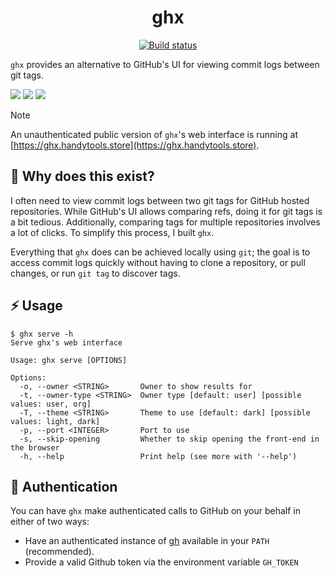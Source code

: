 <p align="center">
  <h1 align="center">ghx</h1>
  <p align="center">
    <a href="https://github.com/dhth/ghx/actions/workflows/build-gleam.yml"><img alt="Build status" src="https://img.shields.io/github/actions/workflow/status/dhth/ghx/build-gleam.yml?style=flat-square"></a>
  </p>
</p>

`ghx` provides an alternative to GitHub's UI for viewing commit logs between
git tags.

![](https://github.com/user-attachments/assets/548484ac-7d3f-4261-8c59-cb84def173a6)
![](https://github.com/user-attachments/assets/af584b9f-281e-46fd-951f-75278b4d7c9f)
![](https://github.com/user-attachments/assets/74803101-eb63-4837-adac-f3fe9c9c1a76)

> [!NOTE]
> An unauthenticated public version of `ghx`'s web interface is running
> at [https://ghx.handytools.store](https://ghx.handytools.store).

🤔 Why does this exist?
---

I often need to view commit logs between two git tags for GitHub hosted
repositories. While GitHub's UI allows comparing refs, doing it for git tags is
a bit tedious. Additionally, comparing tags for multiple repositories involves a
lot of clicks. To simplify this process, I built `ghx`.

Everything that `ghx` does can be achieved locally using `git`; the goal is to
access commit logs quickly without having to clone a repository, or pull
changes, or run `git tag` to discover tags.

⚡️ Usage
---

```text
$ ghx serve -h
Serve ghx's web interface

Usage: ghx serve [OPTIONS]

Options:
  -o, --owner <STRING>       Owner to show results for
  -t, --owner-type <STRING>  Owner type [default: user] [possible values: user, org]
  -T, --theme <STRING>       Theme to use [default: dark] [possible values: light, dark]
  -p, --port <INTEGER>       Port to use
  -s, --skip-opening         Whether to skip opening the front-end in the browser
  -h, --help                 Print help (see more with '--help')
```

🔑 Authentication
---

You can have `ghx` make authenticated calls to GitHub on your behalf in either
of two ways:

- Have an authenticated instance of [gh](https://github.com/cli/cli) available
  in your `PATH` (recommended).
- Provide a valid Github token via the environment variable `GH_TOKEN`
